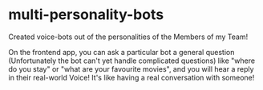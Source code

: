 # multi-personality-bots
Created voice-bots out of the personalities of the Members of my Team!

On the frontend app, you can ask a particular bot a general question (Unfortunately the bot can't yet handle complicated questions) like "where do you stay" or "what are your favourite movies", and you will hear a reply in their real-world Voice!
It's like having a real conversation with someone!
